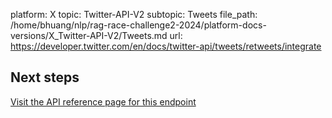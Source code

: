 platform: X
topic: Twitter-API-V2
subtopic: Tweets
file_path: /home/bhuang/nlp/rag-race-challenge2-2024/platform-docs-versions/X_Twitter-API-V2/Tweets.md
url: https://developer.twitter.com/en/docs/twitter-api/tweets/retweets/integrate

## Next steps

[Visit the API reference page for this endpoint](https://developer.twitter.com/en/docs/twitter-api/tweets/retweets/api-reference "Visit the API reference page for this endpoint")